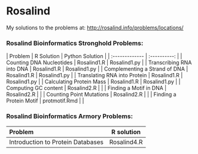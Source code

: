 # Rosalind
My solutions to the problems at:
http://rosalind.info/problems/locations/

### Rosalind Bioinformatics Stronghold Problems:

| Problem  | R Solution   | Python Solution |
| :------------- | :----------: |
|  Counting DNA Nucleotides | Rosalind1.R  | Rosalind1.py |
| Transcribing RNA into DNA  | Rosalind1.R | Rosalind1.py |
| Complementing a Strand of DNA | Rosalind1.R | Rosalind1.py |
| Translating RNA into Protein  | Rosalind1.R | Rosalind1.py |
| Calculating Protein Mass | Rosalind1.R | Rosalind1.py |
| Computing GC content | Rosalind2.R | |
| Finding a Motif in DNA  | Rosalind2.R | |
| Counting Point Mutations  | Rosalind2.R | |
| Finding a Protein Motif  | protmotif.Rmd | |

### Rosalind Bioinformatics Armory Problems:

| Problem  | R solution    |
| :------------- | :----------: |
|  Introduction to Protein Databases| Rosalind4.R  |
